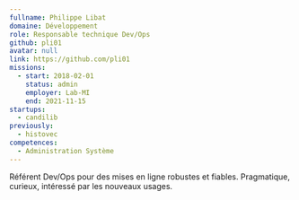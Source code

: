 ```yaml
---
fullname: Philippe Libat
domaine: Développement
role: Responsable technique Dev/Ops
github: pli01
avatar: null
link: https://github.com/pli01
missions:
  - start: 2018-02-01
    status: admin
    employer: Lab-MI
    end: 2021-11-15
startups:
  - candilib
previously:
  - histovec
competences:
  - Administration Système
---
```

Référent Dev/Ops pour des mises en ligne robustes et fiables. Pragmatique, curieux, intéressé par les nouveaux usages.